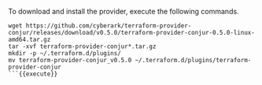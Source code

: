 
To download and install the provider, execute the following commands.

```
wget https://github.com/cyberark/terraform-provider-conjur/releases/download/v0.5.0/terraform-provider-conjur-0.5.0-linux-amd64.tar.gz
tar -xvf terraform-provider-conjur*.tar.gz
mkdir -p ~/.terraform.d/plugins/
mv terraform-provider-conjur_v0.5.0 ~/.terraform.d/plugins/terraform-provider-conjur
```{{execute}}
